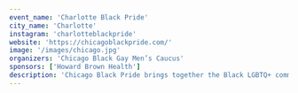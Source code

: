 ```yaml
---
event_name: 'Charlotte Black Pride'
city_name: 'Charlotte'
instagram: 'charlotteblackpride'
website: 'https://chicagoblackpride.com/'
image: '/images/chicago.jpg'
organizers: 'Chicago Black Gay Men’s Caucus'
sponsors: ['Howard Brown Health']
description: 'Chicago Black Pride brings together the Black LGBTQ+ community for celebration, empowerment, and advocacy in the Windy City.'
---
```


